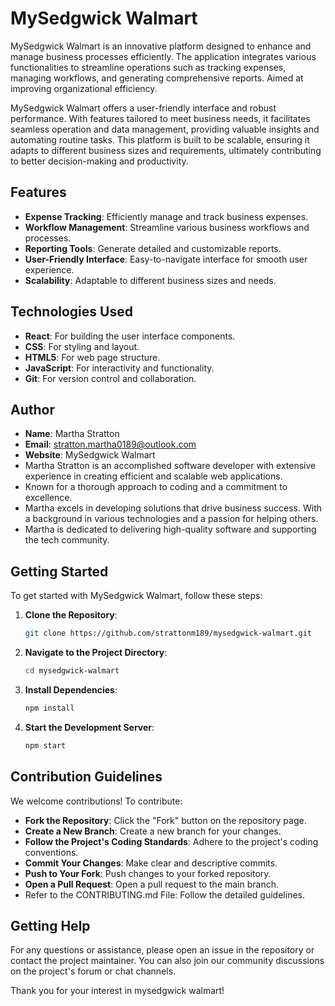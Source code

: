 # MySedgwick Walmart

MySedgwick Walmart is an innovative platform designed to enhance and manage business processes efficiently. The application integrates various functionalities to streamline operations such as tracking expenses, managing workflows, and generating comprehensive reports. Aimed at improving organizational efficiency.

MySedgwick Walmart offers a user-friendly interface and robust performance. With features tailored to meet business needs, it facilitates seamless operation and data management, providing valuable insights and automating routine tasks. This platform is built to be scalable, ensuring it adapts to different business sizes and requirements, ultimately contributing to better decision-making and productivity.

## Features
- **Expense Tracking**: Efficiently manage and track business expenses.
- **Workflow Management**: Streamline various business workflows and processes.
- **Reporting Tools**: Generate detailed and customizable reports.
- **User-Friendly Interface**: Easy-to-navigate interface for smooth user experience.
- **Scalability**: Adaptable to different business sizes and needs.

## Technologies Used
- **React**: For building the user interface components.
- **CSS**: For styling and layout.
- **HTML5**: For web page structure.
- **JavaScript**: For interactivity and functionality.
- **Git**: For version control and collaboration.

## Author
- **Name**: Martha Stratton  
- **Email**: stratton.martha0189@outlook.com  
- **Website**: MySedgwick Walmart
- Martha Stratton is an accomplished software developer with extensive experience in creating efficient and scalable web applications.
- Known for a thorough approach to coding and a commitment to excellence.
- Martha excels in developing solutions that drive business success. With a background in various technologies and a passion for helping others.
- Martha is dedicated to delivering high-quality software and supporting the tech community.

## Getting Started

To get started with MySedgwick Walmart, follow these steps:

1. **Clone the Repository**:
   ```bash
   git clone https://github.com/strattonm189/mysedgwick-walmart.git
2. **Navigate to the Project Directory**:
   ```bash
   cd mysedgwick-walmart
3. **Install Dependencies**:
   ```bash
   npm install
4. **Start the Development Server**:
   ```bash
   npm start
## Contribution Guidelines
We welcome contributions! To contribute:

- **Fork the Repository**: Click the "Fork" button on the repository page.
- **Create a New Branch**: Create a new branch for your changes.
- **Follow the Project's Coding Standards**: Adhere to the project's coding conventions.
- **Commit Your Changes**: Make clear and descriptive commits.
- **Push to Your Fork**: Push changes to your forked repository.
- **Open a Pull Request**: Open a pull request to the main branch.
- Refer to the CONTRIBUTING.md File: Follow the detailed guidelines.

## Getting Help
For any questions or assistance, please open an issue in the repository or contact the project maintainer. You can also join our community discussions on the project's forum or chat channels.

Thank you for your interest in mysedgwick walmart!

